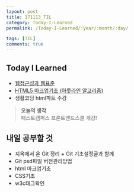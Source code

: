 ```yaml
---
layout: post
title: 171113_TIL
category: Today-I-Learned
permalink: /Today-I-Learned/:year/:month/:day/

tags: [TIL]
comments: true
---
```

## **Today I Learned**
* [웹접근성과 웹표준](https://underbleu.github.io/html/web-basic/) 
* [HTML5 마크업기초 (아웃라인 알고리즘)](https://underbleu.github.io/html/markup-basic/)
* 생활코딩 html파트 수강

>**오늘의 생각**  
패스트캠퍼스 프론트엔드스쿨 개강!

## **내일 공부할 것**
* 지옥에서 온 Git 정리 + Git 기초설정글과 함께
* Git psd파일 버전관리방법
* html 마크업기초
* CSS기초
* w3c태그확인



